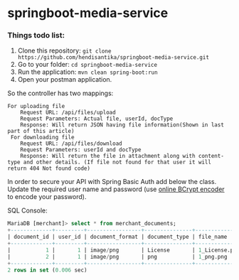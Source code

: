 # springboot-media-service
### Things todo list:
1. Clone this repository: `git clone https://github.com/hendisantika/springboot-media-service.git`
2. Go to your folder: `cd springboot-media-service`
3. Run the application: `mvn clean spring-boot:run`
4. Open your postman application.

So the controller has two mappings:

    For uploading file
        Request URL: /api/files/upload
        Request Parameters: Actual file, userId, docType
        Response: Will return JSON having file information(Shown in last part of this article)
     For downloading file
        Request URL: /api/files/download
        Request Parameters: userId and docType
        Response: Will return the file in attachment along with content-type and other details. (If file not found for that user it will return 404 Not found code)

In order to secure your API with Spring Basic Auth add below the class. Update the required user name and password (use [online BCrypt encoder](https://bcrypt-generator.com/) to encode your password).

SQL Console:
```sql
MariaDB [merchant]> select * from merchant_documents;
+-------------+---------+-----------------+---------------+---------------+------------+
| document_id | user_id | document_format | document_type | file_name     | upload_dir |
+-------------+---------+-----------------+---------------+---------------+------------+
|           1 |       1 | image/png       | License       | 1_License.png | NULL       |
|           2 |       1 | image/png       | png           | 1_png.png     | NULL       |
+-------------+---------+-----------------+---------------+---------------+------------+
2 rows in set (0.006 sec)

```